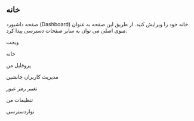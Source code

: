 ﻿## خانه

صفحه داشبورد (Dashboard) خانه خود را ویرایش کنید. از طریق این صفحه به عنوان منوی اصلی می توان به سایر صفحات دسترسی پیدا کرد.

ویجت

خانه

پروفایل من

مدیریت کاربران جانشین

تغییر رمز عبور

تنظیمات من

نواردسترسی
